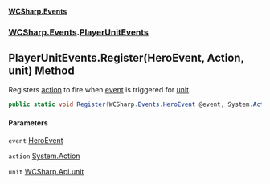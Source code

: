 #### [WCSharp.Events](README.md 'README')
### [WCSharp.Events](WCSharp.Events.md 'WCSharp.Events').[PlayerUnitEvents](WCSharp.Events.PlayerUnitEvents.md 'WCSharp.Events.PlayerUnitEvents')

## PlayerUnitEvents.Register(HeroEvent, Action, unit) Method

Registers [action](WCSharp.Events.PlayerUnitEvents.Register(WCSharp.Events.HeroEvent,System.Action,WCSharp.Api.unit).md#WCSharp.Events.PlayerUnitEvents.Register(WCSharp.Events.HeroEvent,System.Action,WCSharp.Api.unit).action 'WCSharp.Events.PlayerUnitEvents.Register(WCSharp.Events.HeroEvent, System.Action, WCSharp.Api.unit).action') to fire when [event](WCSharp.Events.PlayerUnitEvents.Register(WCSharp.Events.HeroEvent,System.Action,WCSharp.Api.unit).md#WCSharp.Events.PlayerUnitEvents.Register(WCSharp.Events.HeroEvent,System.Action,WCSharp.Api.unit).event 'WCSharp.Events.PlayerUnitEvents.Register(WCSharp.Events.HeroEvent, System.Action, WCSharp.Api.unit).event') is triggered for [unit](WCSharp.Events.PlayerUnitEvents.Register(WCSharp.Events.HeroEvent,System.Action,WCSharp.Api.unit).md#WCSharp.Events.PlayerUnitEvents.Register(WCSharp.Events.HeroEvent,System.Action,WCSharp.Api.unit).unit 'WCSharp.Events.PlayerUnitEvents.Register(WCSharp.Events.HeroEvent, System.Action, WCSharp.Api.unit).unit').

```csharp
public static void Register(WCSharp.Events.HeroEvent @event, System.Action action, WCSharp.Api.unit unit);
```
#### Parameters

<a name='WCSharp.Events.PlayerUnitEvents.Register(WCSharp.Events.HeroEvent,System.Action,WCSharp.Api.unit).event'></a>

`event` [HeroEvent](WCSharp.Events.HeroEvent.md 'WCSharp.Events.HeroEvent')

<a name='WCSharp.Events.PlayerUnitEvents.Register(WCSharp.Events.HeroEvent,System.Action,WCSharp.Api.unit).action'></a>

`action` [System.Action](https://docs.microsoft.com/en-us/dotnet/api/System.Action 'System.Action')

<a name='WCSharp.Events.PlayerUnitEvents.Register(WCSharp.Events.HeroEvent,System.Action,WCSharp.Api.unit).unit'></a>

`unit` [WCSharp.Api.unit](https://docs.microsoft.com/en-us/dotnet/api/WCSharp.Api.unit 'WCSharp.Api.unit')